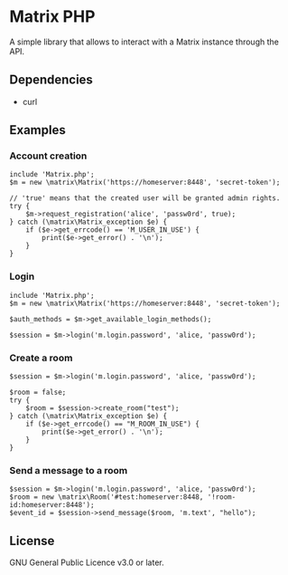 # Matrix PHP
A simple library that allows to interact with a Matrix instance through the API.

## Dependencies
- curl

## Examples
### Account creation
```
include 'Matrix.php';
$m = new \matrix\Matrix('https://homeserver:8448', 'secret-token');

// 'true' means that the created user will be granted admin rights.
try {
    $m->request_registration('alice', 'passw0rd', true);
} catch (\matrix\Matrix_exception $e) {
    if ($e->get_errcode() == 'M_USER_IN_USE') {
        print($e->get_error() . '\n');
    }
}

```

### Login
```
include 'Matrix.php';
$m = new \matrix\Matrix('https://homeserver:8448', 'secret-token');

$auth_methods = $m->get_available_login_methods();

$session = $m->login('m.login.password', 'alice, 'passw0rd');
```

### Create a room
```
$session = $m->login('m.login.password', 'alice, 'passw0rd');

$room = false;
try {
    $room = $session->create_room("test");
} catch (\matrix\Matrix_exception $e) {
    if ($e->get_errcode() == "M_ROOM_IN_USE") {
        print($e->get_error() . '\n');
    }
}
```

### Send a message to a room
```
$session = $m->login('m.login.password', 'alice, 'passw0rd');
$room = new \matrix\Room('#test:homeserver:8448, '!room-id:homeserver:8448');
$event_id = $session->send_message($room, 'm.text', "hello");
```

## License
GNU General Public Licence v3.0 or later.

